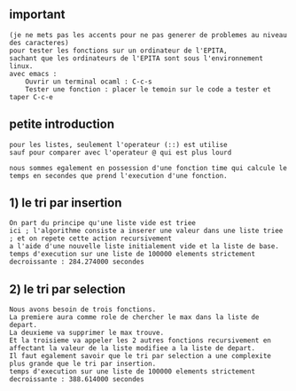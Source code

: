 ## important
    (je ne mets pas les accents pour ne pas generer de problemes au niveau des caracteres)
    pour tester les fonctions sur un ordinateur de l'EPITA,
    sachant que les ordinateurs de l'EPITA sont sous l'environnement linux.
    avec emacs :
        Ouvrir un terminal ocaml : C-c-s
        Tester une fonction : placer le temoin sur le code a tester et taper C-c-e
##

## petite introduction
    pour les listes, seulement l'operateur (::) est utilise
    sauf pour comparer avec l'operateur @ qui est plus lourd

    nous sommes egalement en possession d'une fonction time qui calcule le temps en secondes que prend l'execution d'une fonction.
##

## 1) le tri par insertion
    On part du principe qu'une liste vide est triee
    ici ; l'algorithme consiste a inserer une valeur dans une liste triee ; et on repete cette action recursivement 
    a l'aide d'une nouvelle liste initialement vide et la liste de base.
    temps d'execution sur une liste de 100000 elements strictement decroissante : 284.274000 secondes
##

## 2) le tri par selection
    Nous avons besoin de trois fonctions. 
    La premiere aura comme role de chercher le max dans la liste de depart.
    La deuxieme va supprimer le max trouve.
    Et la troisieme va appeler les 2 autres fonctions recursivement en affectant la valeur de la liste modifiee a la liste de depart.
    Il faut egalement savoir que le tri par selection a une complexite plus grande que le tri par insertion.
    temps d'execution sur une liste de 100000 elements strictement decroissante : 388.614000 secondes
##


